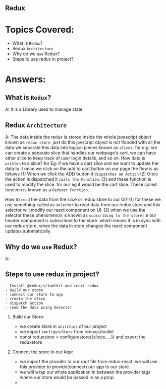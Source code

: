## Redux


# Topics Covered:

- What is `Redux`?
- Redux `Architecture`
- Why do we `use` Redux?
- Steps to use redux in project?






# Answers:

## What is `Redux`?
A: It is a Library used to manage state


## Redux `Architecture` 
A:  The data inside the redux is stored inside the whole javascript object known as `redux store`. just do this javscript object is not flooded with all the data we separate this data into logical pieces known as `slices`. for e.g: we can create a separate slice that handles our webpage's cart, we can have other slice to keep track of user login details, and so on.
How data is `written` to a slice? 
    for Eg: if we have a cart slice and we want to update the data to it once we click on the add to cart button on our page the flow is as follows
    (1) When we click the ADD button it `dispatches an Action`
    (2) Once the action is dispatched it `calls the Function`.
    (3) and these function is used to modify the slice. for our eg it would be the cart slice. These called function is known as a `Reducer Function`. 

How to `read` the data from the slice or redux store to our UI?
    (1) for these we use something called as `selector` to read data from our redux store and this selector will modify our react component on UI.
    (2) when we use the selector these phenomenon is known as `subscribing to the store` i.e our header component is subscribed to the store. which means it is in sync with our redux store. when the data in store changes the react component updates automatically.


## Why do we `use` Redux?
A:  


## Steps to use redux in project?
    - Install @reduxjs/toolkit and react redux
    - Build our store 
    - connect our store to app
    - create the slice
    - dispatch action
    - read the data using Selector 

1) Build our Store: 
    - we create store in `utilities` of our project
    - we import `configureStore` from reduxjs/toolkit
    - const reduxstore = configurestore({slices.....}) and export the reduxstore

2) Connect the store to our App:
    - we import the provider to our root file from redux-react. we will use this provider to provide(connect) our app to our store.
    - we will wrap our whole application in between the provider tags where our store would be passed in as a prop.
    - <Provider store={reduxstore}>
        <div className="app">
            <HeaderComp/>
            <BodyComp/>
            <FooterComp/>   
        </div>

